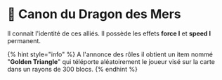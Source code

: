 # 🌊  Canon du Dragon des Mers

Il connait l'identité de ces alliés.                                                                                                              Il possède les effets **force I** et **speed I** permanent.

{% hint style="info" %}
A l'annonce des rôles il obtient un item nommé "**Golden Triangle**" qui téléporte aléatoirement le joueur visé sur la carte dans un rayons de 300 blocs.
{% endhint %}
